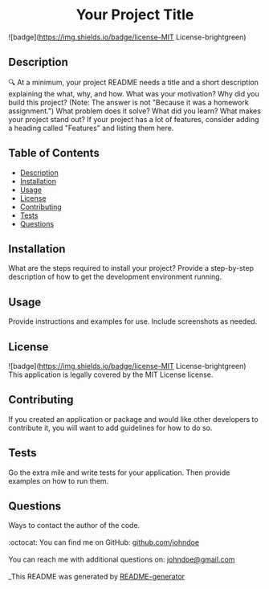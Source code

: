 
<h1 align="center">Your Project Title</h1>
  
![badge](https://img.shields.io/badge/license-MIT License-brightgreen)<br />

## Description
🔍 At a minimum, your project README needs a title and a short description explaining the what, why, and how. What was your motivation? Why did you build this project? (Note: The answer is not "Because it was a homework assignment.") What problem does it solve? What did you learn? What makes your project stand out? If your project has a lot of features, consider adding a heading called "Features" and listing them here.
## Table of Contents
- [Description](#description)
- [Installation](#installation)
- [Usage](#usage)
- [License](#license)
- [Contributing](#contributing)
- [Tests](#tests)
- [Questions](#questions)
## Installation
   What are the steps required to install your project? Provide a step-by-step description of how to get the development environment running.
## Usage
   Provide instructions and examples for use. Include screenshots as needed.
## License
![badge](https://img.shields.io/badge/license-MIT License-brightgreen)
<br />
This application is legally covered by the MIT License license. 
## Contributing
   If you created an application or package and would like other developers to contribute it, you will want to add guidelines for how to do so.
## Tests
   Go the extra mile and write tests for your application. Then provide examples on how to run them.
## Questions
   Ways to contact the author of the code.<br />
<br />
:octocat: You can find me on GitHub: [github.com/johndoe](https://github.com/github.com/johndoe)<br />
<br />
   You can reach me with additional questions on: johndoe@gmail.com<br /><br />
_This README was generated by [README-generator](https://github.com/ivanduranic/readme-generator)
    